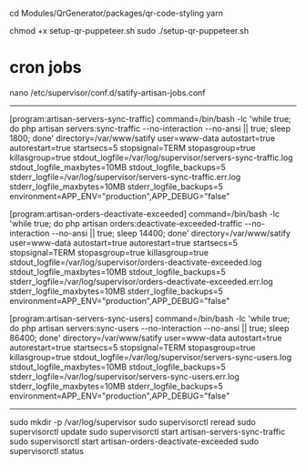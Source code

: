 cd Modules/QrGenerator/packages/qr-code-styling
yarn



chmod +x setup-qr-puppeteer.sh
sudo ./setup-qr-puppeteer.sh







# cron jobs
nano /etc/supervisor/conf.d/satify-artisan-jobs.conf

------------------------------------------------------------------------------


[program:artisan-servers-sync-traffic]
command=/bin/bash -lc 'while true; do php artisan servers:sync-traffic --no-interaction --no-ansi || true; sleep 1800; done'
directory=/var/www/satify
user=www-data
autostart=true
autorestart=true
startsecs=5
stopsignal=TERM
stopasgroup=true
killasgroup=true
stdout_logfile=/var/log/supervisor/servers-sync-traffic.log
stdout_logfile_maxbytes=10MB
stdout_logfile_backups=5
stderr_logfile=/var/log/supervisor/servers-sync-traffic.err.log
stderr_logfile_maxbytes=10MB
stderr_logfile_backups=5
environment=APP_ENV="production",APP_DEBUG="false"

[program:artisan-orders-deactivate-exceeded]
command=/bin/bash -lc 'while true; do php artisan orders:deactivate-exceeded-traffic --no-interaction --no-ansi || true; sleep 14400; done'
directory=/var/www/satify
user=www-data
autostart=true
autorestart=true
startsecs=5
stopsignal=TERM
stopasgroup=true
killasgroup=true
stdout_logfile=/var/log/supervisor/orders-deactivate-exceeded.log
stdout_logfile_maxbytes=10MB
stdout_logfile_backups=5
stderr_logfile=/var/log/supervisor/orders-deactivate-exceeded.err.log
stderr_logfile_maxbytes=10MB
stderr_logfile_backups=5
environment=APP_ENV="production",APP_DEBUG="false"

[program:artisan-servers-sync-users]
command=/bin/bash -lc 'while true; do php artisan servers:sync-users --no-interaction --no-ansi || true; sleep 86400; done'
directory=/var/www/satify
user=www-data
autostart=true
autorestart=true
startsecs=5
stopsignal=TERM
stopasgroup=true
killasgroup=true
stdout_logfile=/var/log/supervisor/servers-sync-users.log
stdout_logfile_maxbytes=10MB
stdout_logfile_backups=5
stderr_logfile=/var/log/supervisor/servers-sync-users.err.log
stderr_logfile_maxbytes=10MB
stderr_logfile_backups=5
environment=APP_ENV="production",APP_DEBUG="false"



------------------------------------------------------------------------------



sudo mkdir -p /var/log/supervisor
sudo supervisorctl reread
sudo supervisorctl update
sudo supervisorctl start artisan-servers-sync-traffic
sudo supervisorctl start artisan-orders-deactivate-exceeded
sudo supervisorctl status
